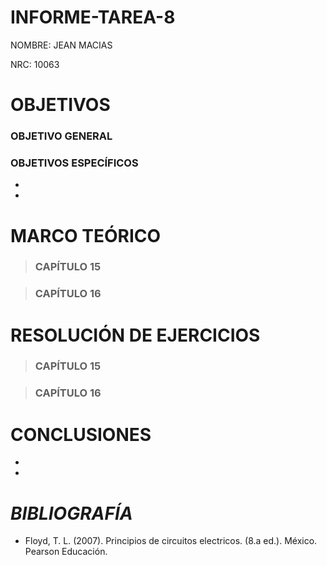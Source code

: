 # INFORME-TAREA-8

NOMBRE: JEAN MACIAS

NRC: 10063

# **OBJETIVOS**

### **OBJETIVO GENERAL**



### **OBJETIVOS ESPECÍFICOS**

*

*

# **MARCO TEÓRICO**

> ### **CAPÍTULO 15**

> ### **CAPÍTULO 16**

# **RESOLUCIÓN DE EJERCICIOS**

> ### **CAPÍTULO 15**

> ### **CAPÍTULO 16**

# **CONCLUSIONES**

*

*

# ***BIBLIOGRAFÍA***

* Floyd, T. L. (2007). Principios de circuitos electricos. (8.a ed.). México. Pearson Educación.
